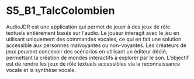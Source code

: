 # S5_B1_TalcColombien

AudioJDR est une application qui permet de jouer à des jeux de rôle textuels entièrement basés sur l'audio. Le joueur interagit avec le jeu en utilisant uniquement des commandes vocales, ce qui en fait une solution accessible aux personnes malvoyantes ou non-voyantes. Les créateurs de jeux peuvent concevoir des scénarios en utilisant un éditeur dédié, permettant la création de mondes interactifs à explorer par le son. L’objectif est de rendre les jeux de rôle textuels accessibles via la reconnaissance vocale et la synthèse vocale. 
